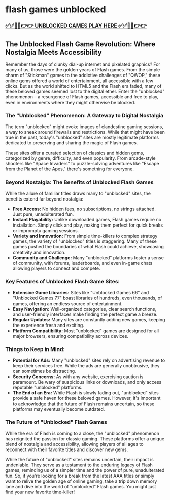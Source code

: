 # flash games unblocked

### [✅✅🔴🔴👉👉 UNBLOCKED GAMES PLAY HERE ✅✅🔴🔴👉👉](https://topstoryindia.com)

## The Unblocked Flash Game Revolution: Where Nostalgia Meets Accessibility

Remember the days of clunky dial-up internet and pixelated graphics? For many of us, those were the golden years of Flash games. From the simple charm of "Stickman" games to the addictive challenges of "QWOP," these online gems offered a world of entertainment, all accessible with a few clicks. But as the world shifted to HTML5 and the Flash era faded, many of these beloved games seemed lost to the digital ether. Enter the "unblocked" phenomenon – a resurgence of Flash games, accessible and free to play, even in environments where they might otherwise be blocked.

### The "Unblocked" Phenomenon: A Gateway to Digital Nostalgia

The term "unblocked" might evoke images of clandestine gaming sessions, a way to sneak around firewalls and restrictions. While that might have been true in the past, today's "unblocked" sites are mostly legitimate platforms dedicated to preserving and sharing the magic of Flash games. 

These sites offer a curated selection of classics and hidden gems, categorized by genre, difficulty, and even popularity. From arcade-style shooters like "Space Invaders" to puzzle-solving adventures like "Escape from the Planet of the Apes," there's something for everyone. 

### Beyond Nostalgia: The Benefits of Unblocked Flash Games

While the allure of familiar titles draws many to "unblocked" sites, the benefits extend far beyond nostalgia:

* **Free Access:** No hidden fees, no subscriptions, no strings attached. Just pure, unadulterated fun.
* **Instant Playability:** Unlike downloaded games, Flash games require no installation. Simply click and play, making them perfect for quick breaks or impromptu gaming sessions.
* **Variety and Innovation:**  From simple time-killers to complex strategy games, the variety of "unblocked" titles is staggering. Many of these games pushed the boundaries of what Flash could achieve, showcasing creativity and innovation.
* **Community and Challenge:** Many "unblocked" platforms foster a sense of community, with forums, leaderboards, and even in-game chats allowing players to connect and compete. 

### Key Features of Unblocked Flash Game Sites:

* **Extensive Game Libraries:** Sites like "Unblocked Games 66" and "Unblocked Games 77" boast libraries of hundreds, even thousands, of games, offering an endless source of entertainment.
* **Easy Navigation:**  Well-organized categories, clear search functions, and user-friendly interfaces make finding the perfect game a breeze.
* **Regular Updates:** Many sites are constantly adding new games, keeping the experience fresh and exciting.
* **Platform Compatibility:** Most "unblocked" games are designed for all major browsers, ensuring compatibility across devices.

### Things to Keep in Mind:

* **Potential for Ads:** Many "unblocked" sites rely on advertising revenue to keep their services free. While the ads are generally unobtrusive, they can sometimes be distracting.
* **Security Concerns:** As with any website, exercising caution is paramount. Be wary of suspicious links or downloads, and only access reputable "unblocked" platforms.
* **The End of an Era:** While Flash is slowly fading out, "unblocked" sites provide a safe haven for these beloved games. However, it's important to acknowledge that the future of Flash remains uncertain, so these platforms may eventually become outdated.

### The Future of "Unblocked" Flash Games

While the era of Flash is coming to a close, the "unblocked" phenomenon has reignited the passion for classic gaming. These platforms offer a unique blend of nostalgia and accessibility, allowing players of all ages to reconnect with their favorite titles and discover new gems. 

While the future of "unblocked" sites remains uncertain, their impact is undeniable. They serve as a testament to the enduring legacy of Flash games, reminding us of a simpler time and the power of pure, unadulterated fun.  So, if you're looking for a break from the latest AAA titles or simply want to relive the golden age of online gaming, take a trip down memory lane and dive into the world of "unblocked" Flash games.  You might just find your new favorite time-killer! 
